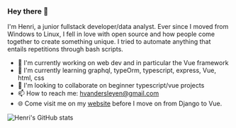 ### Hey there 👋

I'm Henri, a junior fullstack developer/data analyst. Ever since I moved from Windows to Linux, I  fell in love with open source and how people come together to create something unique. I tried to automate anything that entails repetitions through bash scripts.

- 🔭 I'm currently working on web dev and in particular the Vue framework
- 🌱 I'm currently learning graphql, typeOrm, typescript, express, Vue, html, css
- 💪 I'm looking to collaborate on beginner typescript/vue projects
- 📫 How to reach me: hvandersleyen@gmail.com
- 🌐 Come visit me on my [website](http://www.neuraldomains.com:8000) before I move on from Django to Vue.

![Henri's GitHub stats](https://github-readme-stats.vercel.app/api?username=Vanderscycle&show_icons=true&theme=dracula)
